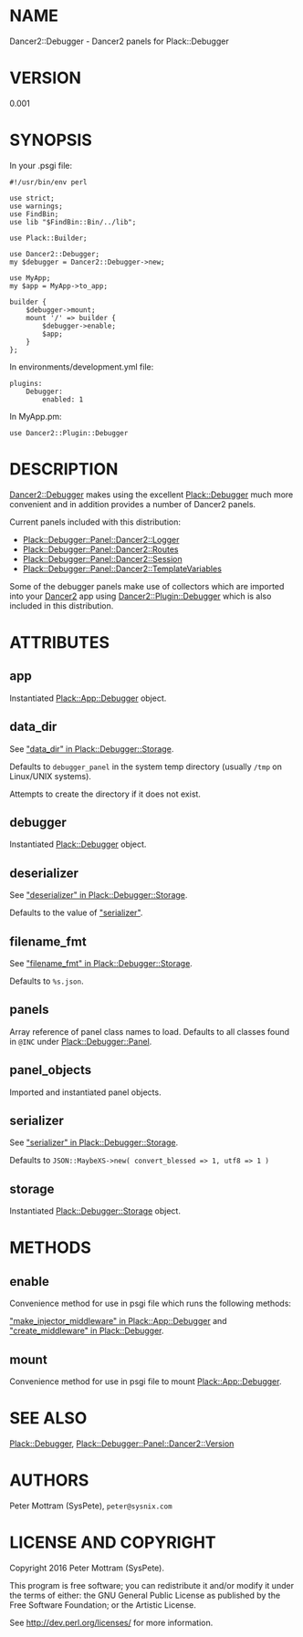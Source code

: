 # NAME

Dancer2::Debugger - Dancer2 panels for Plack::Debugger

# VERSION

0.001

# SYNOPSIS

In your .psgi file:

    #!/usr/bin/env perl

    use strict;
    use warnings;
    use FindBin;
    use lib "$FindBin::Bin/../lib";

    use Plack::Builder;

    use Dancer2::Debugger;
    my $debugger = Dancer2::Debugger->new;

    use MyApp;
    my $app = MyApp->to_app;

    builder {
        $debugger->mount;
        mount '/' => builder {
            $debugger->enable;
            $app;
        }
    };

In environments/development.yml file:

    plugins:
        Debugger:
            enabled: 1

In MyApp.pm:

    use Dancer2::Plugin::Debugger

# DESCRIPTION

[Dancer2::Debugger](https://metacpan.org/pod/Dancer2::Debugger) makes using the excellent [Plack::Debugger](https://metacpan.org/pod/Plack::Debugger) much more
convenient and in addition provides a number of Dancer2 panels.

Current panels included with this distribution:

- [Plack::Debugger::Panel::Dancer2::Logger](https://metacpan.org/pod/Plack::Debugger::Panel::Dancer2::Logger)
- [Plack::Debugger::Panel::Dancer2::Routes](https://metacpan.org/pod/Plack::Debugger::Panel::Dancer2::Routes)
- [Plack::Debugger::Panel::Dancer2::Session](https://metacpan.org/pod/Plack::Debugger::Panel::Dancer2::Session)
- [Plack::Debugger::Panel::Dancer2::TemplateVariables](https://metacpan.org/pod/Plack::Debugger::Panel::Dancer2::TemplateVariables)

Some of the debugger panels make use of collectors which are imported into
your [Dancer2](https://metacpan.org/pod/Dancer2) app using [Dancer2::Plugin::Debugger](https://metacpan.org/pod/Dancer2::Plugin::Debugger) which is also 
included in this distribution.

# ATTRIBUTES

## app

Instantiated [Plack::App::Debugger](https://metacpan.org/pod/Plack::App::Debugger) object.

## data\_dir

See ["data\_dir" in Plack::Debugger::Storage](https://metacpan.org/pod/Plack::Debugger::Storage#data_dir).

Defaults to `debugger_panel` in the system temp directory (usually `/tmp`
on Linux/UNIX systems).

Attempts to create the directory if it does not exist.

## debugger

Instantiated [Plack::Debugger](https://metacpan.org/pod/Plack::Debugger) object.

## deserializer

See ["deserializer" in Plack::Debugger::Storage](https://metacpan.org/pod/Plack::Debugger::Storage#deserializer).

Defaults to the value of ["serializer"](#serializer).

## filename\_fmt

See ["filename\_fmt" in Plack::Debugger::Storage](https://metacpan.org/pod/Plack::Debugger::Storage#filename_fmt).

Defaults to `%s.json`.

## panels

Array reference of panel class names to load. Defaults to all classes
found in `@INC` under [Plack::Debugger::Panel](https://metacpan.org/pod/Plack::Debugger::Panel).

## panel\_objects

Imported and instantiated panel objects.

## serializer

See ["serializer" in Plack::Debugger::Storage](https://metacpan.org/pod/Plack::Debugger::Storage#serializer).

Defaults to `JSON::MaybeXS->new( convert_blessed => 1, utf8 => 1 )`

## storage

Instantiated [Plack::Debugger::Storage](https://metacpan.org/pod/Plack::Debugger::Storage) object.

# METHODS

## enable

Convenience method for use in psgi file which runs the following methods:

["make\_injector\_middleware" in Plack::App::Debugger](https://metacpan.org/pod/Plack::App::Debugger#make_injector_middleware) and
["create\_middleware" in Plack::Debugger](https://metacpan.org/pod/Plack::Debugger#create_middleware).

## mount

Convenience method for use in psgi file to mount [Plack::App::Debugger](https://metacpan.org/pod/Plack::App::Debugger).

# SEE ALSO

[Plack::Debugger](https://metacpan.org/pod/Plack::Debugger), [Plack::Debugger::Panel::Dancer2::Version](https://metacpan.org/pod/Plack::Debugger::Panel::Dancer2::Version)

# AUTHORS

Peter Mottram (SysPete), `peter@sysnix.com`

# LICENSE AND COPYRIGHT

Copyright 2016 Peter Mottram (SysPete).

This program is free software; you can redistribute it and/or modify it
under the terms of either: the GNU General Public License as published
by the Free Software Foundation; or the Artistic License.

See http://dev.perl.org/licenses/ for more information.

